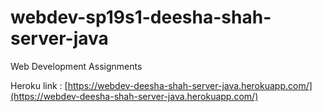 # webdev-sp19s1-deesha-shah-server-java
Web Development Assignments

Heroku link : [https://webdev-deesha-shah-server-java.herokuapp.com/](https://webdev-deesha-shah-server-java.herokuapp.com/) 
